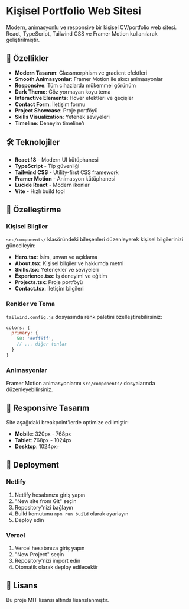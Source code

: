 # Kişisel Portfolio Web Sitesi

Modern, animasyonlu ve responsive bir kişisel CV/portfolio web sitesi. React, TypeScript, Tailwind CSS ve Framer Motion kullanılarak geliştirilmiştir.

## 🚀 Özellikler

- **Modern Tasarım**: Glassmorphism ve gradient efektleri
- **Smooth Animasyonlar**: Framer Motion ile akıcı animasyonlar
- **Responsive**: Tüm cihazlarda mükemmel görünüm
- **Dark Theme**: Göz yormayan koyu tema
- **Interactive Elements**: Hover efektleri ve geçişler
- **Contact Form**: İletişim formu
- **Project Showcase**: Proje portföyü
- **Skills Visualization**: Yetenek seviyeleri
- **Timeline**: Deneyim timeline'ı

## 🛠️ Teknolojiler

- **React 18** - Modern UI kütüphanesi
- **TypeScript** - Tip güvenliği
- **Tailwind CSS** - Utility-first CSS framework
- **Framer Motion** - Animasyon kütüphanesi
- **Lucide React** - Modern ikonlar
- **Vite** - Hızlı build tool

## 🎨 Özelleştirme

### Kişisel Bilgiler
`src/components/` klasöründeki bileşenleri düzenleyerek kişisel bilgilerinizi güncelleyin:

- **Hero.tsx**: İsim, unvan ve açıklama
- **About.tsx**: Kişisel bilgiler ve hakkımda metni
- **Skills.tsx**: Yetenekler ve seviyeleri
- **Experience.tsx**: İş deneyimi ve eğitim
- **Projects.tsx**: Proje portföyü
- **Contact.tsx**: İletişim bilgileri

### Renkler ve Tema
`tailwind.config.js` dosyasında renk paletini özelleştirebilirsiniz:

```javascript
colors: {
  primary: {
    50: '#eff6ff',
    // ... diğer tonlar
  }
}
```

### Animasyonlar
Framer Motion animasyonlarını `src/components/` dosyalarında düzenleyebilirsiniz.

## 📱 Responsive Tasarım

Site aşağıdaki breakpoint'lerde optimize edilmiştir:
- **Mobile**: 320px - 768px
- **Tablet**: 768px - 1024px
- **Desktop**: 1024px+

## 🚀 Deployment

### Netlify
1. Netlify hesabınıza giriş yapın
2. "New site from Git" seçin
3. Repository'nizi bağlayın
4. Build komutunu `npm run build` olarak ayarlayın
5. Deploy edin

### Vercel
1. Vercel hesabınıza giriş yapın
2. "New Project" seçin
3. Repository'nizi import edin
4. Otomatik olarak deploy edilecektir

## 📄 Lisans

Bu proje MIT lisansı altında lisanslanmıştır.
